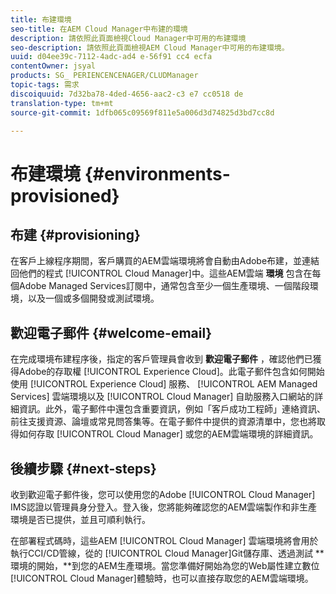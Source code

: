 ```yaml
---
title: 布建環境
seo-title: 在AEM Cloud Manager中布建的環境
description: 請依照此頁面檢視Cloud Manager中可用的布建環境
seo-description: 請依照此頁面檢視AEM Cloud Manager中可用的布建環境。
uuid: d04ee39c-7112-4adc-ad4 e-56f91 cc4 ecfa
contentOwner: jsyal
products: SG_ PERIENCENCENAGER/CLUDManager
topic-tags: 需求
discoiquuid: 7d32ba78-4ded-4656-aac2-c3 e7 cc0518 de
translation-type: tm+mt
source-git-commit: 1dfb065c09569f811e5a006d3d74825d3bd7cc8d

---
```



# 布建環境 {#environments-provisioned}

## 布建 {#provisioning}

在客戶上線程序期間，客戶購買的AEM雲端環境將會自動由Adobe布建，並連結回他們的程式 [!UICONTROL Cloud Manager]中。這些AEM雲端 **環境** 包含在每個Adobe Managed Services訂閱中，通常包含至少一個生產環境、一個階段環境，以及一個或多個開發或測試環境。

## 歡迎電子郵件 {#welcome-email}

在完成環境布建程序後，指定的客戶管理員會收到 **歡迎電子郵件** ，確認他們已獲得Adobe的存取權 [!UICONTROL Experience Cloud]。此電子郵件包含如何開始使用 [!UICONTROL Experience Cloud] 服務、 [!UICONTROL AEM Managed Services] 雲端環境以及 [!UICONTROL Cloud Manager] 自助服務入口網站的詳細資訊。此外，電子郵件中還包含重要資訊，例如「客戶成功工程師」連絡資訊、前往支援資源、論壇或常見問答集等。在電子郵件中提供的資源清單中，您也將取得如何存取 [!UICONTROL Cloud Manager] 或您的AEM雲端環境的詳細資訊。

## 後續步驟 {#next-steps}

收到歡迎電子郵件後，您可以使用您的Adobe [!UICONTROL Cloud Manager] IMS認證以管理員身分登入。登入後，您將能夠確認您的AEM雲端製作和非生產環境是否已提供，並且可順利執行。

在部署程式碼時，這些AEM [!UICONTROL Cloud Manager] 雲端環境將會用於執行CCI/CD管線，從的 [!UICONTROL Cloud Manager]Git儲存庫、透過測試 **環境的開始，**到您的AEM生產環境。當您準備好開始為您的Web屬性建立數位 [!UICONTROL Cloud Manager]體驗時，也可以直接存取您的AEM雲端環境。
